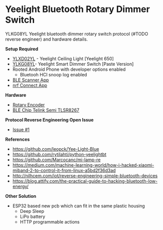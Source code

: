 # Yeelight Bluetooth Rotary Dimmer Switch
YLKG08YL Yeelight bluetooth dimmer rotary switch protocol (#TODO reverse engineer) and hardware details.

**Setup Required**
- [YLXD02YL](https://www.aliexpress.com/item/32877610806.html) - Yeelight Ceiling Light [Yeelight 650]
- [YLKG08YL](https://www.aliexpress.com/item/32989801042.html)- Yeelight Smart Dimmer Switch [Paste Version]
- Rooted Android Phone with developer options enabled
  - Bluetooh HCI snoop log enabled
- [BLE Scanner App](https://play.google.com/store/apps/details?id=com.macdom.ble.blescanner)
- [nrf Connect App](https://play.google.com/store/apps/details?id=no.nordicsemi.android.mcp)

**Hardware**
- [Rotary Encoder](https://www.sparkfun.com/products/15083)
- [BLE Chip Telink Semi TLSR8267](http://wiki.telink-semi.cn/doc/ds/PB_TLSR8267-E_Product%20Brief%20for%20Telink%20BLE%20SoC%20TLSR8267.pdf)

**Protocol Reverse Engineering Open Issue**
- [Issue #1](https://github.com/nccchirag/yeelight-ble-rotary-dimmer/issues/1)

**References**
- https://github.com/leopck/Yee-Light-Blue
- https://github.com/rytilahti/python-yeelightbt
- https://github.com/Marcocanc/mi-lamp-re
- https://medium.com/machine-learning-world/how-i-hacked-xiaomi-miband-2-to-control-it-from-linux-a5bd2f36d3ad
- http://nilhcem.com/iot/reverse-engineering-simple-bluetooth-devices
- https://blog.attify.com/the-practical-guide-to-hacking-bluetooth-low-energy/

**Other Solution**
- ESP32 based new pcb which can fit in the same plastic housing
  - Deep Sleep
  - LiPo battery
  - HTTP programmable actions
